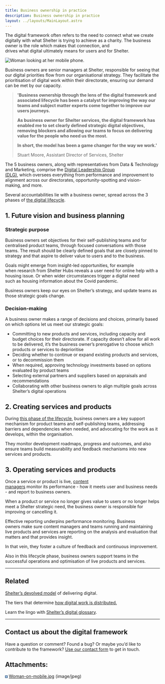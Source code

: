 ```yaml
---
title: Business ownership in practice
description: Business ownership in practice
layout: ../layouts/MainLayout.astro
---
```


The digital framework often refers to the need to connect what we create digitally with what Shelter is trying to achieve as a charity. The business owner is the role which makes that connection, and drives what digital ultimately means for users and for Shelter.

![Woman looking at her mobile phone.](attachments/937656360/937656376.jpg?width=680)

Business owners are senior managers at Shelter, responsible for seeing that our digital priorities flow from our organisational strategy. They facilitate the prioritisation of digital work within their directorate, ensuring our demand can be met by our capacity.

> **'Business ownership through the lens of the digital framework and associated lifecycle has been a catalyst for improving the way our teams and subject matter experts come together to improve our users journeys.**
>
> **As business owner for Shelter services, the digital framework has enabled me to set clearly defined strategic digital objectives, removing blockers and allowing our teams to focus on delivering value for the people who need us the most.**
>
> **In short, the model has been a game changer for the way we work.'**
>
> Stuart Moore, Assistant Director of Services, Shelter

The 5 business owners, along with representatives from Data & Technology and Marketing, comprise the [Digital Leadership Group (DLG)](Digital-governance_937656407.html), which oversees everything from performance and improvement to alignment across our directorates, opportunity-spotting and vision-making, and more.

Several accountabilities lie with a business owner, spread across the 3 phases of [the digital lifecycle](The-digital-lifecycle_839647233.html).

## 1\. Future vision and business planning 

### Strategic purpose 

Business owners set objectives for their self-publishing teams and for centralised product teams, through focused conversations with those teams. The result should be clearly defined goals that are closely pinned to strategy and that aspire to deliver value to users and to the business.

Goals might emerge from insight-led opportunities, for example when research from Shelter Hubs reveals a user need for online help with a housing issue. Or when wider circumstances trigger a digital need such as housing information about the Covid pandemic.

Business owners keep our eyes on Shelter’s strategy, and update teams as those strategic goals change.

### Decision-making 

A business owner makes a range of decisions and choices, primarily based on which options let us meet our strategic goals:

- Committing to new products and services, including capacity and budget choices for their directorate. If capacity doesn’t allow for all work to be delivered, it’s the business owner’s prerogative to choose which products or services to deprioritise
- Deciding whether to continue or expand existing products and services, or to decommission them
- When required, approving technology investments based on options evaluated by product teams
- Selecting external partners and suppliers based on appraisals and recommendations
- Collaborating with other business owners to align multiple goals across Shelter’s digital operations

## 2\. Creating services and products 

During [this phase of the lifecycle](Creating-a-live-service_839745537.html), business owners are a key support mechanism for product teams and self-publishing teams, addressing barriers and dependencies when needed, and advocating for the work as it develops, within the organisation.

They monitor development roadmaps, progress and outcomes, and also ensure teams build measurability and feedback mechanisms into new services and products.

## 3\. Operating services and products 

Once a service or product is live, [content managers](The-roles-that-drive-the-devolved-model_543555625.html) monitor its performance - how it meets user and business needs - and report to business owners.

When a product or service no longer gives value to users or no longer helps meet a Shelter strategic need, the business owner is responsible for improving or cancelling it.

Effective reporting underpins performance monitoring. Business owners make sure content managers and teams running and maintaining live products and services are reporting on the analysis and evaluation that matters and that provides insight.

In that vein, they foster a culture of feedback and continuous improvement.

Also in this lifecycle phase, business owners support teams in the successful operations and optimisation of live products and services.

---

## Related

[Shelter’s devolved model](The-devolved-model-of-delivering-digital_416317505.html) of delivering digital.

The tiers that determine [how digital work is distributed.](404914253.html)

Learn the lingo with [Shelter’s digital glossary](Shelter%27s-digital-glossary_712245258.html).

---

## Contact us about the digital framework

Have a question or comment? Found a bug? Or maybe you’d like to contribute to the framework? [Use our contact form](https://england.shelter.org.uk/contact_us_about_the_digital_framework) to get in touch.

## Attachments:

![](images/icons/bullet_blue.gif) [Woman-on-mobile.jpg](attachments/937656360/937656376.jpg) (image/jpeg)
